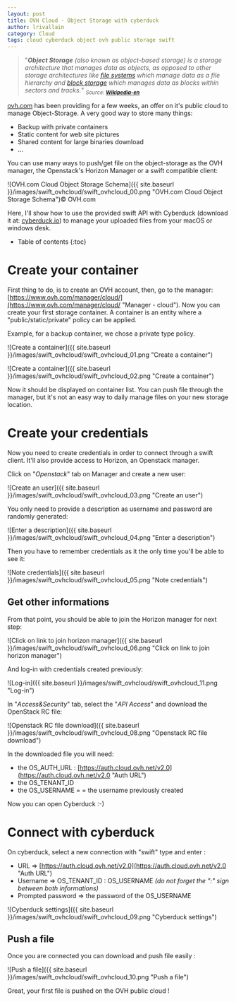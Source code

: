 ```yaml
---
layout: post
title: OVH Cloud - Object Storage with cyberduck
author: lrivallain
category: Cloud
tags: cloud cyberduck object ovh public storage swift
---
```


> "_**Object Storage** (also known as object-based storage<sup id="cite_ref-1" class="reference">[](https://en.wikipedia.org/wiki/Object_storage#cite_note-1)</sup>) is a storage architecture that manages data as objects, as opposed to other storage architectures like [file systems](https://en.wikipedia.org/wiki/File_systems "File systems") which manage data as a file hierarchy and [block storage](https://en.wikipedia.org/wiki/Block_storage "Block storage") which manages data as blocks within sectors and tracks._" <sub>_Source: [**Wikipedia-en**](https://en.wikipedia.org/wiki/Object_storage)_</sub>

[ovh.com](https://ovh.com/cloud/ "OVH.com - cloud offers") has been providing for a few weeks, an offer on it's public cloud to manage Object-Storage. A very good way to store many things:

* Backup with private containers
* Static content for web site pictures
* Shared content for large binaries download
* ...

You can use many ways to push/get file on the object-storage as the OVH manager, the Openstack's Horizon Manager or a swift compatible client:

![OVH.com Cloud Object Storage Schema]({{ site.baseurl }}/images/swift_ovhcloud/swift_ovhcloud_00.png "OVH.com Cloud Object Storage Schema")© OVH.com

Here, I'll show how to use the provided swift API with Cyberduck (download it at: [cyberduck.io](https://cyberduck.io/ "CyberDuck")) to manage your uploaded files from your macOS or windows desk.

* Table of contents
{:toc}

# Create your container

First thing to do, is to create an OVH account, then, go to the manager: [https://www.ovh.com/manager/cloud/](https://www.ovh.com/manager/cloud/ "Manager - cloud"). Now you can create your first storage container. A container is an entity where a "public/static/private" policy can be applied.

Example, for a backup container, we chose a private type policy.

![Create a container]({{ site.baseurl }}/images/swift_ovhcloud/swift_ovhcloud_01.png "Create a container")

![Create a container]({{ site.baseurl }}/images/swift_ovhcloud/swift_ovhcloud_02.png "Create a container")

Now it should be displayed on container list. You can push file through the manager, but it's not an easy way to daily manage files on your new storage location.

# Create your credentials

Now you need to create credentials in order to connect through a swift client. It'll also provide access to Horizon, an Openstack manager.

Click on "_Openstack_" tab on Manager and create a new user:

![Create an user]({{ site.baseurl }}/images/swift_ovhcloud/swift_ovhcloud_03.png "Create an user")

You only need to provide a description as username and password are randomly generated:

![Enter a description]({{ site.baseurl }}/images/swift_ovhcloud/swift_ovhcloud_04.png "Enter a description")

Then you have to remember credentials as it the only time you'll be able to see it:

![Note credentials]({{ site.baseurl }}/images/swift_ovhcloud/swift_ovhcloud_05.png "Note credentials")

## Get other informations

From that point, you should be able to join the Horizon manager for next step:

![Click on link to join horizon manager]({{ site.baseurl }}/images/swift_ovhcloud/swift_ovhcloud_06.png "Click on link to join horizon manager")

And log-in with credentials created previously:

![Log-in]({{ site.baseurl }}/images/swift_ovhcloud/swift_ovhcloud_11.png "Log-in")

In "_Access&Security_" tab, select the "_API Access_" and download the OpenStack RC file:

![Openstack RC file download]({{ site.baseurl }}/images/swift_ovhcloud/swift_ovhcloud_08.png "Openstack RC file download")

In the downloaded file you will need:

*   the OS_AUTH_URL : [https://auth.cloud.ovh.net/v2.0](https://auth.cloud.ovh.net/v2.0 "Auth URL")
*   the OS_TENANT_ID
*   the OS_USERNAME = = the username previously created

Now you can open Cyberduck :-)

# Connect with cyberduck

On cyberduck, select a new connection with "swift" type and enter :

*   URL => [https://auth.cloud.ovh.net/v2.0](https://auth.cloud.ovh.net/v2.0 "Auth URL")
*   Username => OS_TENANT_ID : OS_USERNAME _(do not forget the ":" sign between both informations)_
*   Prompted password => the password of the OS_USERNAME

![Cyberduck settings]({{ site.baseurl }}/images/swift_ovhcloud/swift_ovhcloud_09.png "Cyberduck settings")

## Push a file

Once you are connected you can download and push file easily :

![Push a file]({{ site.baseurl }}/images/swift_ovhcloud/swift_ovhcloud_10.png "Push a file")

Great, your first file is pushed on the OVH public cloud !
